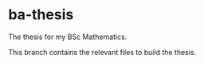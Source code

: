 # ba-thesis
The thesis for my BSc Mathematics.

This branch contains the relevant files to build the thesis.
